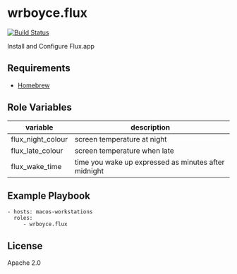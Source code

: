wrboyce.flux
============

[![Build Status](https://travis-ci.org/wrboyce/ansible-flux.svg)](https://travis-ci.org/wrboyce/ansible-flux)

Install and Configure Flux.app

Requirements
------------

* [Homebrew](http://brew.sh)

Role Variables
--------------

| variable | description |
|---|---|
| flux_night_colour | screen temperature at night |
| flux_late_colour | screen temperature when late |
| flux_wake_time | time you wake up expressed as minutes after midnight |

Example Playbook
----------------

    - hosts: macos-workstations
      roles:
         - wrboyce.flux

License
-------

Apache 2.0
